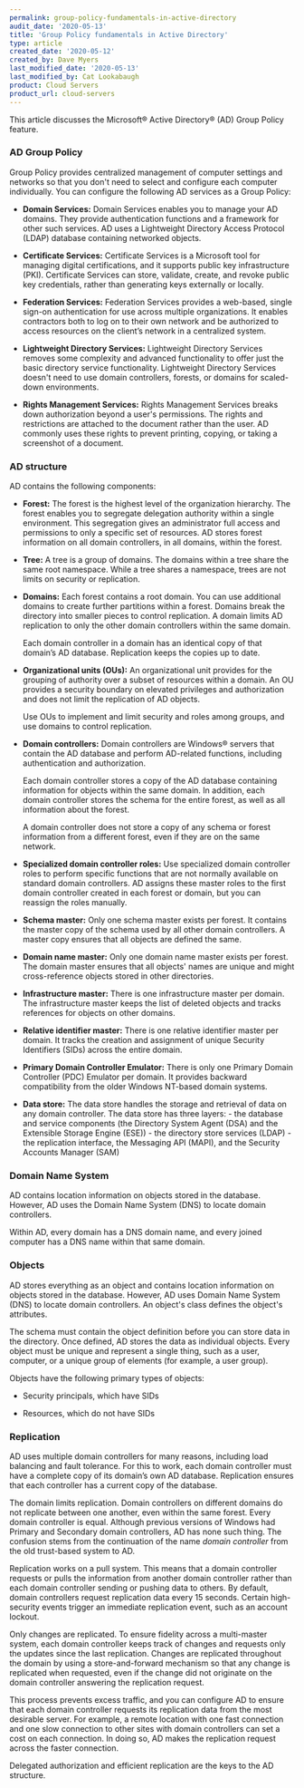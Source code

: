 ```yaml
---
permalink: group-policy-fundamentals-in-active-directory
audit_date: '2020-05-13'
title: 'Group Policy fundamentals in Active Directory'
type: article
created_date: '2020-05-12'
created_by: Dave Myers
last_modified_date: '2020-05-13'
last_modified_by: Cat Lookabaugh
product: Cloud Servers
product_url: cloud-servers
---
```


This article discusses the Microsoft&reg; Active Directory&reg; (AD) Group Policy feature.

### AD Group Policy

Group Policy provides centralized management of computer settings and networks so that you don't
need to select and configure each computer individually. You can configure the following AD
services as a Group Policy:

- **Domain Services:** Domain Services enables you to manage your AD domains. They provide
authentication functions and a framework for other such services. AD uses a Lightweight
Directory Access Protocol (LDAP) database containing networked objects.

- **Certificate Services:** Certificate Services is a Microsoft tool for managing digital certifications,
and it supports public key infrastructure (PKI). Certificate Services can store, validate,
create, and revoke public key credentials, rather than generating keys externally or locally.

- **Federation Services:** Federation Services provides a web-based, single sign-on
authentication for use across multiple organizations. It enables contractors both to log on to their own
network and be authorized to access resources on the client’s network in a centralized system.

- **Lightweight Directory Services:** Lightweight Directory Services removes some complexity and advanced
functionality to offer just the basic directory service functionality. Lightweight Directory Services doesn't need to use
domain controllers, forests, or domains for scaled-down environments.

- **Rights Management Services:** Rights Management Services breaks down authorization beyond a user's
permissions. The rights and restrictions are attached to the document rather than the user. AD commonly
uses these rights to prevent printing, copying, or taking a screenshot of a document.

### AD structure

AD contains the following components:

- **Forest:** The forest is the highest level of the organization hierarchy. The forest enables you to
  segregate delegation authority within a single environment. This segregation gives an administrator
  full access and permissions to only a specific set of resources. AD stores forest information
  on all domain controllers, in all domains, within the forest.

- **Tree:** A tree is a group of domains. The domains within a tree share the same root namespace. While
  a tree shares a namespace, trees are not limits on security or replication.

- **Domains:** Each forest contains a root domain. You can use additional domains to create further partitions
  within a forest. Domains break the directory into smaller pieces to control replication. A domain limits
  AD replication to only the other domain controllers within the same domain.

  Each domain controller in a domain has an identical copy of that domain’s AD database. Replication keeps
  the copies up to date.

- **Organizational units (OUs):** An organizational unit provides for the grouping of authority over a subset
  of resources within a domain. An OU provides a security boundary on elevated privileges and authorization and
  does not limit the replication of AD objects.

  Use OUs to implement and limit security and roles among groups, and use domains to control replication.

- **Domain controllers:** Domain controllers are Windows&reg; servers that contain the AD database and perform
  AD-related functions, including authentication and authorization.

  Each domain controller stores a copy of the AD database containing information for objects within the same
  domain. In addition, each domain controller stores the schema for the entire forest, as well as all information
  about the forest.

  A domain controller does not store a copy of any schema or forest information from a different forest, even
  if they are on the same network.

- **Specialized domain controller roles:** Use specialized domain controller roles to perform specific functions
  that are not normally available on standard domain controllers. AD assigns these master roles to the first
  domain controller created in each forest or domain, but you can reassign the roles manually.

- **Schema master:** Only one schema master exists per forest. It contains the master copy of the schema used
   by all other domain controllers. A master copy ensures that all objects are defined the same.

- **Domain name master:** Only one domain name master exists per forest. The domain master ensures that all
  objects' names are unique and might cross-reference objects stored in other directories.

- **Infrastructure master:** There is one infrastructure master per domain. The infrastructure master keeps
  the list of deleted objects and tracks references for objects on other domains.

- **Relative identifier master:** There is one relative identifier master per domain. It tracks the creation
  and assignment of unique Security Identifiers (SIDs) across the entire domain.

- **Primary Domain Controller Emulator:** There is only one Primary Domain Controller (PDC) Emulator per domain.
  It provides backward compatibility from the older Windows NT-based domain systems.

- **Data store:** The data store handles the storage and retrieval of data on any domain controller. The data
  store has three layers:
      - the database and service components (the Directory System Agent (DSA) and the Extensible Storage Engine (ESE))
      - the directory store services (LDAP) 
      - the replication interface, the Messaging API (MAPI), and the Security Accounts Manager (SAM)

### Domain Name System

AD contains location information on objects stored in the database. However, AD uses the Domain Name System (DNS)
to locate domain controllers.

Within AD, every domain has a DNS domain name, and every joined computer has a DNS name within that same domain.

### Objects

AD stores everything as an object and contains location information on objects stored in the database.
However, AD uses Domain Name System (DNS) to locate domain controllers. An object's class defines the object's
attributes.

The schema must contain the object definition before you can store data in the directory. Once defined, AD stores
the data as individual objects. Every object must be unique and represent a single thing, such as a user, computer,
or a unique group of elements (for example, a user group).

Objects have the following primary types of objects:

- Security principals, which have SIDs

- Resources, which do not have SIDs

### Replication

AD uses multiple domain controllers for many reasons, including load balancing and fault tolerance. For this
to work, each domain controller must have a complete copy of its domain’s own AD database. Replication ensures
that each controller has a current copy of the database.

The domain limits replication. Domain controllers on different domains do not replicate between one another,
even within the same forest. Every domain controller is equal. Although previous versions of Windows had Primary
and Secondary domain controllers, AD has none such thing. The confusion stems from the continuation of the name 
*domain controller* from the old trust-based system to AD.

Replication works on a pull system. This means that a domain controller requests or pulls the information
from another domain controller rather than each domain controller sending or pushing data to others. By default,
domain controllers request replication data every 15 seconds. Certain high-security events trigger an immediate
replication event, such as an account lockout.

Only changes are replicated. To ensure fidelity across a multi-master system, each domain controller keeps track
of changes and requests only the updates since the last replication. Changes are replicated throughout the domain
by using a store-and-forward mechanism so that any change is replicated when requested, even if the change did not
originate on the domain controller answering the replication request.

This process prevents excess traffic, and you can configure AD to ensure that each domain controller requests
its replication data from the most desirable server. For example, a remote location with one fast connection and
one slow connection to other sites with domain controllers can set a cost on each connection. In doing so, AD
makes the replication request across the faster connection.

Delegated authorization and efficient replication are the keys to the AD structure.
